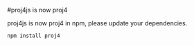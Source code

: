 #proj4js is now proj4

proj4js is now proj4 in npm, please update your dependencies.

```bash
npm install proj4
```